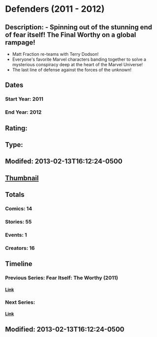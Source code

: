 # Defenders (2011 - 2012)
## Description: - Spinning out of the stunning end of fear itself! The Final Worthy on a global rampage!<br>
- Matt Fraction re-teams with Terry Dodson!<br>
- Everyone's favorite Marvel characters banding together to solve a mysterious conspiracy deep at the heart of the Marvel Universe!<br>
- The last line of defense against the forces of the unknown!
## Dates
### Start Year: 2011
### End Year: 2012
## Rating: 
## Type: 
## Modifed: 2013-02-13T16:12:24-0500
## [Thumbnail](http://i.annihil.us/u/prod/marvel/i/mg/2/60/511c0115a82d5.jpg)
## Totals
### Comics: 14
### Stories: 55
### Events: 1
### Creators: 16
## Timeline
### Previous Series: Fear Itself: The Worthy (2011)
#### [Link](http://gateway.marvel.com/v1/public/series/13827)
### Next Series: 
#### [Link]()
## Modified: 2013-02-13T16:12:24-0500